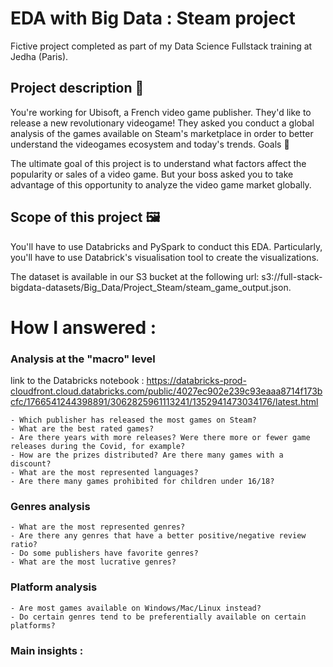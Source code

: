 # EDA with Big Data : Steam project

Fictive project completed as part of my Data Science Fullstack training at Jedha (Paris).

## Project description 🚧

You're working for Ubisoft, a French video game publisher. They'd like to release a new revolutionary videogame! They asked you conduct a global analysis of the games available on Steam's marketplace in order to better understand the videogames ecosystem and today's trends.
Goals 🎯

The ultimate goal of this project is to understand what factors affect the popularity or sales of a video game. But your boss asked you to take advantage of this opportunity to analyze the video game market globally.

## Scope of this project 🖼️

You'll have to use Databricks and PySpark to conduct this EDA. Particularly, you'll have to use Databrick's visualisation tool to create the visualizations.

The dataset is available in our S3 bucket at the following url: s3://full-stack-bigdata-datasets/Big_Data/Project_Steam/steam_game_output.json.

# How I answered :
### Analysis at the "macro" level
link to the Databricks notebook : https://databricks-prod-cloudfront.cloud.databricks.com/public/4027ec902e239c93eaaa8714f173bcfc/1766541244398891/3062825961113241/1352941473034176/latest.html

    - Which publisher has released the most games on Steam?
    - What are the best rated games?
    - Are there years with more releases? Were there more or fewer game releases during the Covid, for example?
    - How are the prizes distributed? Are there many games with a discount?
    - What are the most represented languages?
    - Are there many games prohibited for children under 16/18?

### Genres analysis

    - What are the most represented genres?
    - Are there any genres that have a better positive/negative review ratio?
    - Do some publishers have favorite genres?
    - What are the most lucrative genres?

### Platform analysis

    - Are most games available on Windows/Mac/Linux instead?
    - Do certain genres tend to be preferentially available on certain platforms?

### Main insights :